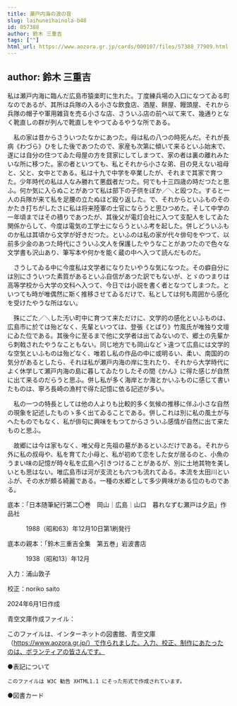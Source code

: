 ```yaml
---
title: 瀬戸内海の浪の音
slug: laihuneihainola-b48
id: 057388
author: 鈴木 三重吉
tags: [""]
html_url: https://www.aozora.gr.jp/cards/000107/files/57388_77909.html
---
```


## author: 鈴木 三重吉

私は瀬戸内海に臨んだ広島市猿楽町に生れた。丁度練兵場の入口になつてゐる町なのであるが、其所は兵隊の入る小さな飲食店、酒屋、餅屋、饅頭屋、それから兵隊の帽子や軍用雑貨を売る小さな店、さういふ店の前へ以て来て、幾通りとなく靴直しの群が列んで靴直しをやつてゐるやうな所である。

　私の家は昔からさういつたなかにあつた。母は私の八つの時死んだ。それが長病《わづら》ひをした後であつたので、家産も次第に傾いて来るといふ始末で、遂には自分の住つてゐた母屋の方を貸家にしてしまつて、家の者は裏の離れみたいな所に移つた。家の者といつても、私とそれから小さな弟、目の見えない祖母と、父と、女中とである。私は十九で中学を卒業したが、それまで其家で育つた。少年時代の私は人なみ勝れて悪戯者だつた。何でも十三四歳の時だつたと思ふ。何か気に入らぬことがあつて私は部下の子供をぽか／＼と殴つた。すると一人の兵隊が来て私を足腰の立たぬほど殴り返した。で、それからといふものそのかたき打ちがしたさに私は将来陸軍の士官にならうと思ひつめた。そして中学の一年頃まではその積りであつたが、其後父が電灯会社に入つて支配人をしてゐた関係からして、今度は電気の工学士にならうといふ考を起した。併しどういふものか私は其頃から文学が好きだつた。といふのは私の家が代々俳句をやつて、以前多少金のあつた時代にさういふ文人を保護したやうなことがあつたので色々な文学書も沢山あり、筆写本や何かを能く蔵の中へ入つて読んだものだ。

　さうしてゐる中に今度私は文学者になりたいやうな気になつた。その癖自分には別にさういつた素質があるといふ自信があつた訳でもないが、とゞのつまりは高等学校から大学の文科へ入つて、今日では小説を書く者となつてしまつた。といつても時が唯偶然に斯く推移させてゐるだけで、私としては何も周囲から感化を受けたやうな所はない。

　殊にごた／＼した汚い町中に育つて来ただけに、文学的の感化といふものは、広島市に於ては殆どなく、先輩といつては、登張《とばり》竹風氏が唯独り文壇にゐた位である。其後今に至るまで他に文学者は出てゐないので、郷土の先輩から刺戟されたやうなこともない。同じ地方でも岡山などゝ違つて広島には文学的な空気といふものは殆どなく、唯若し私の作品の中に或明るい、柔い、南国的の気分があるとしたら、それは私が瀬戸内海の岸に生れたり、それから大学時代によく休学して瀬戸内海の島に暮してゐたりしたその間《かん》に得た感じが自然に出て来るのだらうと思ふ。併し私が多く海岸とか海とかいふものに感じて書いたものは、寧ろ長崎の漁村で得た記憶に依る記述が多い。

　私の一つの特長としては他の人よりも比較的多く気候の推移に伴ふ小さな自然の現象を記述したものゝ多く出てゐることである。併しこれは別に私の風土が与へたものでもなく、私が俳句に興味をもつてからさういふ感情が自然に出て来たものと思ふ。

　故郷には今は家もなく、唯父母と先祖の墓があるといふだけである。それから外に私の叔母や、私を育てた小母と、私が初めて恋をした女が居るのと、小魚のうまい味の記憶が時々私を広島へ引きつけることがあるが、別に土地其物を美しいとも思はない。唯広島市は河が支流とも六つも流れてゐる。本流を太田川といふが、その水が頗る綺麗である。一種の水郷として多少興味がある位のものである。













底本：「日本随筆紀行第二〇巻　岡山｜広島｜山口　暮れなずむ瀬戸は夕凪」作品社

　　　1988（昭和63）年12月10日第1刷発行

底本の親本：「鈴木三重吉全集　第五巻」岩波書店

　　　1938（昭和13）年12月

入力：浦山敦子

校正：noriko saito

2024年6月1日作成

青空文庫作成ファイル：

このファイルは、インターネットの図書館、青空文庫（https://www.aozora.gr.jp/）で作られました。入力、校正、制作にあたったのは、ボランティアの皆さんです。











●表記について


	このファイルは W3C 勧告 XHTML1.1 にそった形式で作成されています。







●図書カード